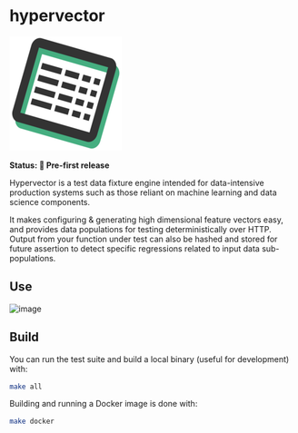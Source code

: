 # hypervector

![hypie](./hypie.png)

**Status: 🔨 Pre-first release**

Hypervector is a test data fixture engine intended for data-intensive production systems such as those reliant
on machine learning and data science components.

It makes configuring & generating high dimensional feature vectors easy, and provides data populations for testing
deterministically over HTTP. Output from your function under test can also be hashed and stored for future assertion to
detect specific regressions related to input data sub-populations.

## Use

![image](https://github.com/jsnctl/hypervector/assets/25587856/ce3a40cd-3cb2-411a-a4ae-c16bf72101a6)

## Build

You can run the test suite and build a local binary (useful for development) with:

```bash
make all
```

Building and running a Docker image is done with:

```bash
make docker
```
